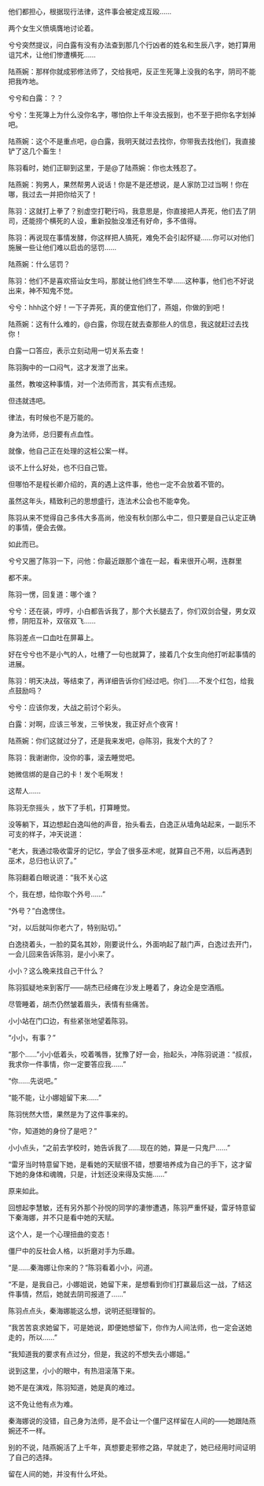 他们都担心，根据现行法律，这件事会被定成互殴……

两个女生义愤填膺地讨论着。

兮兮突然提议，问白露有没有办法查到那几个行凶者的姓名和生辰八字，她打算用诅咒术，让他们惨遭横死……

陆燕婉：那样你就成邪修法师了，交给我吧，反正生死簿上没我的名字，阴司不能把我咋地。

兮兮和白露：？？

兮兮：生死簿上为什么没你名字，哪怕你上千年没去报到，也不至于把你名字划掉吧。

陆燕婉：这个不是重点吧，@白露，我明天就过去找你，你带我去找他们，我直接铲了这几个畜生！

陈羽看时，她们正聊到这里，于是@了陆燕婉：你也太残忍了。

陆燕婉：狗男人，果然帮男人说话！你是不是还想说，是人家防卫过当啊！你在哪，我过去一并把你给灭了！

陈羽：这就打上拳了？别虚空打靶行吗，我意思是，你直接把人弄死，他们去了阴司，还能捞个横死的人设，重新投胎没准还有好命，多不值得。

陈羽：再说现在事情发酵，你这样把人搞死，难免不会引起怀疑……你可以对他们施展一些让他们难以启齿的惩罚……

陆燕婉：什么惩罚？

陈羽：他们不是喜欢搭讪女生吗，那就让他们终生不举……这种事，他们也不好说出来，神不知鬼不觉。

兮兮：hhh这个好！一下子弄死，真的便宜他们了，燕姐，你做的到吧！

陆燕婉：这有什么难的，@白露，你现在就去查那些人的信息，我这就赶过去找你！

白露一口答应，表示立刻动用一切关系去查！

陈羽胸中的一口闷气，这才发泄了出来。

虽然，教唆这种事情，对一个法师而言，其实有点违规。

但违就违吧。

律法，有时候也不是万能的。

身为法师，总归要有点血性。

就像，他自己正在处理的这桩公案一样。

谈不上什么好处，也不归自己管。

但哪怕不是程长卿介绍的，真的遇上这件事，他也一定不会放着不管的。

虽然这年头，精致利己的思想盛行，连法术公会也不能幸免。

陈羽从来不觉得自己多伟大多高尚，他没有秋剑那么中二，但只要是自己认定正确的事情，便会去做。

如此而已。

兮兮又圈了陈羽一下，问他：你最近跟那个谁在一起，看来很开心啊，连群里

都不来。

陈羽一愣，回复道：哪个谁？

兮兮：还在装，哼哼，小白都告诉我了，那个大长腿去了，你们双剑合璧，男女双修，阴阳互补，双宿双飞……

陈羽差点一口血吐在屏幕上。

好在兮兮也不是小气的人，吐槽了一句也就算了，接着几个女生向他打听起事情的进展。

陈羽：明天决战，等结束了，再详细告诉你们经过吧。你们……不发个红包，给我点鼓励吗？

兮兮：应该你发，大战之前讨个彩头。

白露：对啊，应该三爷发，三爷快发，我正好点个夜宵！

陆燕婉：你们这就过分了，还是我来发吧，@陈羽，我发个大的了？

陈羽：我谢谢你，没你的事，滚去睡觉吧。

她微信绑的是自己的卡！发个毛啊发！

这帮人……

陈羽无奈摇头 ，放下了手机，打算睡觉。

没等躺下，耳边想起白逸叫他的声音，抬头看去，白逸正从墙角站起来，一副乐不可支的样子，冲天说道：

“老大，我通过吸收雷牙的记忆，学会了很多巫术呢，就算自己不用，以后再遇到巫术，总归也认识了。”

陈羽翻着白眼说道：“我不关心这

个，我在想，给你取个外号……”

“外号？”白逸愣住。

“对，以后就叫你老六了，特别贴切。”

白逸挠着头，一脸的莫名其妙，刚要说什么，外面响起了敲门声，白逸过去开门，一会儿回来告诉陈羽，是小小来了。

小小？这么晚来找自己干什么？

陈羽狐疑地来到客厅——胡杰已经瘫在沙发上睡着了，身边全是空酒瓶。

尽管睡着，胡杰仍然皱着眉头，表情有些痛苦。

小小站在门口边，有些紧张地望着陈羽。

“小小，有事？”

“那个……”小小低着头，咬着嘴唇，犹豫了好一会，抬起头，冲陈羽说道：“叔叔，我求你一件事情，你一定要答应我……”

“你……先说吧。”

“能不能，让小娜姐留下来……”

陈羽恍然大悟，果然是为了这件事来的。

“你，知道她的身份了是吧？”

小小点头，“之前去学校时，她告诉我了……现在的她，算是一只鬼尸……”

“雷牙当时特意留下她，是看她的天赋很不错，想要培养成为自己的手下，这才留下她的身体和魂魄，只是，计划还没来得及实施……”

原来如此。

回想起李慧敏，还有另外那个孙悦的同学的凄惨遭遇，陈羽严重怀疑，雷牙特意留下秦海娜，并不只是看中她的天赋。

这个人，是一个心理扭曲的变态！

僵尸中的反社会人格，以折磨对手为乐趣。

“是……秦海娜让你来的？”陈羽看着小小，问道。

“不是，是我自己，小娜姐说，她留下来，是想看到你们打赢最后这一战，了结这件事情，然后，她就去阴司报道了……”

陈羽点点头，秦海娜能这么想，说明还挺理智的。

“我苦苦哀求她留下，可是她说，即便她想留下，你作为人间法师，也一定会送她走的，所以……”

“我知道我的要求有点过分，但是，我这的不想失去小娜姐。”

说到这里，小小的眼中，有热泪滚落下来。

她不是在演戏，陈羽知道，她是真的难过。

这不免让他有点为难。

秦海娜说的没错，自己身为法师，是不会让一个僵尸这样留在人间的——她跟陆燕婉还不一样。

别的不说，陆燕婉活了上千年，真想要走邪修之路，早就走了，她已经用时间证明了自己的选择。

留在人间的她，并没有什么坏处。
